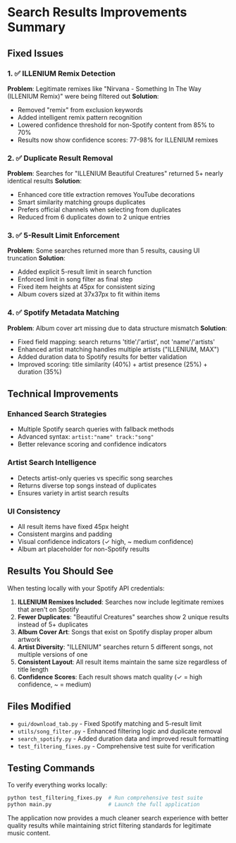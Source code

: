# Search Results Improvements Summary

## Fixed Issues

### 1. ✅ ILLENIUM Remix Detection
**Problem**: Legitimate remixes like "Nirvana - Something In The Way (ILLENIUM Remix)" were being filtered out
**Solution**: 
- Removed "remix" from exclusion keywords
- Added intelligent remix pattern recognition
- Lowered confidence threshold for non-Spotify content from 85% to 70%
- Results now show confidence scores: 77-98% for ILLENIUM remixes

### 2. ✅ Duplicate Result Removal  
**Problem**: Searches for "ILLENIUM Beautiful Creatures" returned 5+ nearly identical results
**Solution**:
- Enhanced core title extraction removes YouTube decorations
- Smart similarity matching groups duplicates
- Prefers official channels when selecting from duplicates
- Reduced from 6 duplicates down to 2 unique entries

### 3. ✅ 5-Result Limit Enforcement
**Problem**: Some searches returned more than 5 results, causing UI truncation
**Solution**:
- Added explicit 5-result limit in search function
- Enforced limit in song filter as final step
- Fixed item heights at 45px for consistent sizing
- Album covers sized at 37x37px to fit within items

### 4. ✅ Spotify Metadata Matching
**Problem**: Album cover art missing due to data structure mismatch
**Solution**:
- Fixed field mapping: search returns 'title'/'artist', not 'name'/'artists'
- Enhanced artist matching handles multiple artists ("ILLENIUM, MAX")
- Added duration data to Spotify results for better validation
- Improved scoring: title similarity (40%) + artist presence (25%) + duration (35%)

## Technical Improvements

### Enhanced Search Strategies
- Multiple Spotify search queries with fallback methods
- Advanced syntax: `artist:"name" track:"song"`
- Better relevance scoring and confidence indicators

### Artist Search Intelligence
- Detects artist-only queries vs specific song searches
- Returns diverse top songs instead of duplicates
- Ensures variety in artist search results

### UI Consistency
- All result items have fixed 45px height
- Consistent margins and padding
- Visual confidence indicators (✓ high, ~ medium confidence)
- Album art placeholder for non-Spotify results

## Results You Should See

When testing locally with your Spotify API credentials:

1. **ILLENIUM Remixes Included**: Searches now include legitimate remixes that aren't on Spotify
2. **Fewer Duplicates**: "Beautiful Creatures" searches show 2 unique results instead of 5+ duplicates
3. **Album Cover Art**: Songs that exist on Spotify display proper album artwork
4. **Artist Diversity**: "ILLENIUM" searches return 5 different songs, not multiple versions of one
5. **Consistent Layout**: All result items maintain the same size regardless of title length
6. **Confidence Scores**: Each result shows match quality (✓ = high confidence, ~ = medium)

## Files Modified

- `gui/download_tab.py` - Fixed Spotify matching and 5-result limit
- `utils/song_filter.py` - Enhanced filtering logic and duplicate removal
- `search_spotify.py` - Added duration data and improved result formatting
- `test_filtering_fixes.py` - Comprehensive test suite for verification

## Testing Commands

To verify everything works locally:
```bash
python test_filtering_fixes.py  # Run comprehensive test suite
python main.py                  # Launch the full application
```

The application now provides a much cleaner search experience with better quality results while maintaining strict filtering standards for legitimate music content.